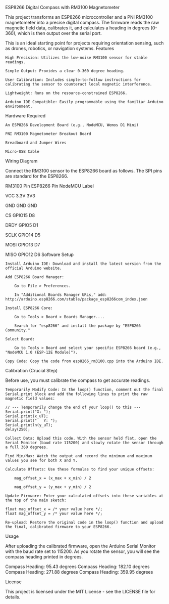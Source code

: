 ESP8266 Digital Compass with RM3100 Magnetometer

This project transforms an ESP8266 microcontroller and a PNI RM3100 magnetometer into a precise digital compass. The firmware reads the raw magnetic field data, calibrates it, and calculates a heading in degrees (0-360), which is then output over the serial port.

This is an ideal starting point for projects requiring orientation sensing, such as drones, robotics, or navigation systems.
Features

    High Precision: Utilizes the low-noise RM3100 sensor for stable readings.

    Simple Output: Provides a clear 0-360 degree heading.

    User Calibration: Includes simple-to-follow instructions for calibrating the sensor to counteract local magnetic interference.

    Lightweight: Runs on the resource-constrained ESP8266.

    Arduino IDE Compatible: Easily programmable using the familiar Arduino environment.

Hardware Required

    An ESP8266 Development Board (e.g., NodeMCU, Wemos D1 Mini)

    PNI RM3100 Magnetometer Breakout Board

    Breadboard and Jumper Wires

    Micro-USB Cable

Wiring Diagram

Connect the RM3100 sensor to the ESP8266 board as follows. The SPI pins are standard for the ESP8266.

RM3100 Pin                           ESP8266 Pin                          NodeMCU Label
 
VCC                                     3.3V                                 3V3

GND                                     GND                                  GND

CS                                     GPIO15                                D8

DRDY                                   GPIO5                                 D1

SCLK                                   GPIO14                                D5

MOSI                                   GPIO13                                D7

MISO                                   GPIO12                                D6
Software Setup

    Install Arduino IDE: Download and install the latest version from the official Arduino website.

    Add ESP8266 Board Manager:

        Go to File > Preferences.

        In "Additional Boards Manager URLs," add: http://arduino.esp8266.com/stable/package_esp8266com_index.json

    Install ESP8266 Core:

        Go to Tools > Board > Boards Manager....

        Search for "esp8266" and install the package by "ESP8266 Community."

    Select Board:

        Go to Tools > Board and select your specific ESP8266 board (e.g., "NodeMCU 1.0 (ESP-12E Module)").

    Copy Code: Copy the code from esp8266_rm3100.cpp into the Arduino IDE.

Calibration (Crucial Step)

Before use, you must calibrate the compass to get accurate readings.

    Temporarily Modify Code: In the loop() function, comment out the final Serial.print block and add the following lines to print the raw magnetic field values:

    // --- Temporarily change the end of your loop() to this ---
    Serial.print("X: ");
    Serial.print(x_uT);
    Serial.print("   Y: ");
    Serial.println(y_uT);
    delay(250);

    Collect Data: Upload this code. With the sensor held flat, open the Serial Monitor (baud rate 115200) and slowly rotate the sensor through a full 360 degrees.

    Find Min/Max: Watch the output and record the minimum and maximum values you see for both X and Y.

    Calculate Offsets: Use these formulas to find your unique offsets:

        mag_offset_x = (x_max + x_min) / 2

        mag_offset_y = (y_max + y_min) / 2

    Update Firmware: Enter your calculated offsets into these variables at the top of the main sketch:

    float mag_offset_x = /* your value here */;
    float mag_offset_y = /* your value here */;

    Re-upload: Restore the original code in the loop() function and upload the final, calibrated firmware to your ESP8266.

Usage

After uploading the calibrated firmware, open the Arduino Serial Monitor with the baud rate set to 115200. As you rotate the sensor, you will see the compass heading printed in degrees.

Compass Heading: 95.43 degrees
Compass Heading: 182.10 degrees
Compass Heading: 271.88 degrees
Compass Heading: 359.95 degrees

License

This project is licensed under the MIT License - see the LICENSE file for details.
